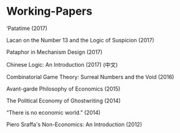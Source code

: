 # Working-Papers

‘Patatime (2017)

Lacan on the Number 13 and the Logic of Suspicion (2017)

Pataphor in Mechanism Design (2017)

Chinese Logic: An Introduction (2017) (中文)

Combinatorial Game Theory: Surreal Numbers and the Void (2016)

Avant-garde Philosophy of Economics (2015)

The Political Economy of Ghostwriting (2014)

“There is no economic world.” (2014)

Piero Sraffa's Non-Economics: An Introduction (2012)
